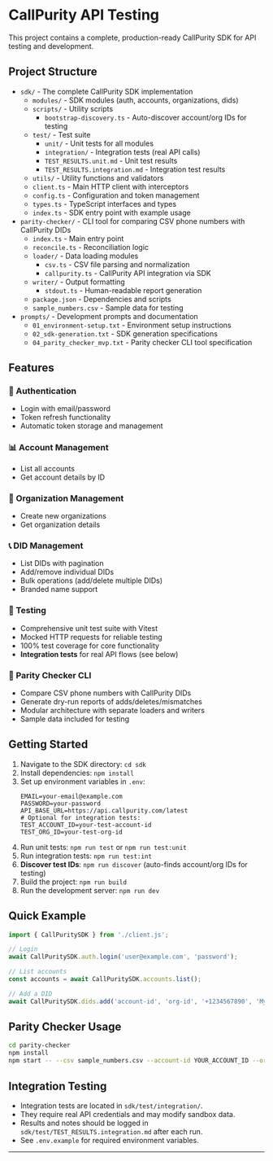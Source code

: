 # CallPurity API Testing

This project contains a complete, production-ready CallPurity SDK for API testing and development.

## Project Structure

- `sdk/` - The complete CallPurity SDK implementation
  - `modules/` - SDK modules (auth, accounts, organizations, dids)
  - `scripts/` - Utility scripts
    - `bootstrap-discovery.ts` - Auto-discover account/org IDs for testing
  - `test/` - Test suite
    - `unit/` - Unit tests for all modules
    - `integration/` - Integration tests (real API calls)
    - `TEST_RESULTS.unit.md` - Unit test results
    - `TEST_RESULTS.integration.md` - Integration test results
  - `utils/` - Utility functions and validators
  - `client.ts` - Main HTTP client with interceptors
  - `config.ts` - Configuration and token management
  - `types.ts` - TypeScript interfaces and types
  - `index.ts` - SDK entry point with example usage
- `parity-checker/` - CLI tool for comparing CSV phone numbers with CallPurity DIDs
  - `index.ts` - Main entry point
  - `reconcile.ts` - Reconciliation logic
  - `loader/` - Data loading modules
    - `csv.ts` - CSV file parsing and normalization
    - `callpurity.ts` - CallPurity API integration via SDK
  - `writer/` - Output formatting
    - `stdout.ts` - Human-readable report generation
  - `package.json` - Dependencies and scripts
  - `sample_numbers.csv` - Sample data for testing
- `prompts/` - Development prompts and documentation
  - `01_environment-setup.txt` - Environment setup instructions
  - `02_sdk-generation.txt` - SDK generation specifications
  - `04_parity_checker_mvp.txt` - Parity checker CLI tool specification

## Features

### 🔐 Authentication
- Login with email/password
- Token refresh functionality
- Automatic token storage and management

### 📊 Account Management
- List all accounts
- Get account details by ID

### 🏢 Organization Management
- Create new organizations
- Get organization details

### 📞 DID Management
- List DIDs with pagination
- Add/remove individual DIDs
- Bulk operations (add/delete multiple DIDs)
- Branded name support

### 🧪 Testing
- Comprehensive unit test suite with Vitest
- Mocked HTTP requests for reliable testing
- 100% test coverage for core functionality
- **Integration tests** for real API flows (see below)

### 🔄 Parity Checker CLI
- Compare CSV phone numbers with CallPurity DIDs
- Generate dry-run reports of adds/deletes/mismatches
- Modular architecture with separate loaders and writers
- Sample data included for testing

## Getting Started

1. Navigate to the SDK directory: `cd sdk`
2. Install dependencies: `npm install`
3. Set up environment variables in `.env`:
   ```
   EMAIL=your-email@example.com
   PASSWORD=your-password
   API_BASE_URL=https://api.callpurity.com/latest
   # Optional for integration tests:
   TEST_ACCOUNT_ID=your-test-account-id
   TEST_ORG_ID=your-test-org-id
   ```
4. Run unit tests: `npm run test` or `npm run test:unit`
5. Run integration tests: `npm run test:int`
6. **Discover test IDs**: `npm run discover` (auto-finds account/org IDs for testing)
7. Build the project: `npm run build`
8. Run the development server: `npm run dev`

## Quick Example

```typescript
import { CallPuritySDK } from './client.js';

// Login
await CallPuritySDK.auth.login('user@example.com', 'password');

// List accounts
const accounts = await CallPuritySDK.accounts.list();

// Add a DID
await CallPuritySDK.dids.add('account-id', 'org-id', '+1234567890', 'My DID');
```

## Parity Checker Usage

```bash
cd parity-checker
npm install
npm start -- --csv sample_numbers.csv --account-id YOUR_ACCOUNT_ID --org-id YOUR_ORG_ID
```

## Integration Testing

- Integration tests are located in `sdk/test/integration/`.
- They require real API credentials and may modify sandbox data.
- Results and notes should be logged in `sdk/test/TEST_RESULTS.integration.md` after each run.
- See `.env.example` for required environment variables.

---
